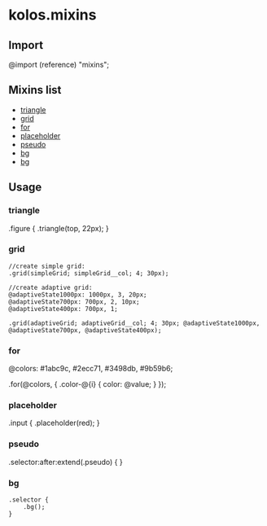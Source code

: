 # kolos.mixins


## Import

@import (reference) "mixins";


## Mixins list

+ [triangle](#triangle)
+ [grid](#grid)
+ [for](#for)
+ [placeholder](#placeholder)
+ [pseudo](#pseudo)
+ [bg](#bg)
+ [bg](#input)


## Usage

### triangle

.figure {
	.triangle(top, 22px);
}


### grid

```less
//create simple grid:
.grid(simpleGrid; simpleGrid__col; 4; 30px);

//create adaptive grid:
@adaptiveState1000px: 1000px, 3, 20px;
@adaptiveState700px: 700px, 2, 10px;
@adaptiveState400px: 700px, 1;

.grid(adaptiveGrid; adaptiveGrid__col; 4; 30px; @adaptiveState1000px, @adaptiveState700px, @adaptiveState400px);
```



### for

@colors: #1abc9c, #2ecc71, #3498db, #9b59b6;

.for(@colors, {
	.color-@{i} {
		color: @value;
	}
});


### placeholder

.input {
  .placeholder(red);
}


### pseudo

.selector:after:extend(.pseudo) { }


### bg

```less
.selector {
	.bg();
}
```






